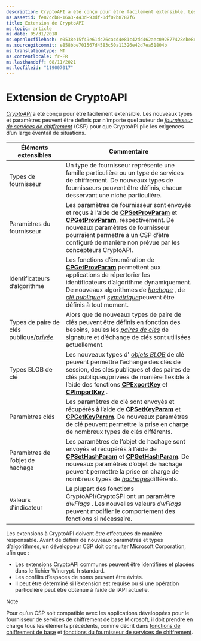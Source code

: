 ```yaml
---
description: CryptoAPI a été conçu pour être facilement extensible. Les nouveaux types et paramètres peuvent être définis par n’importe quel auteur de fournisseur de services de chiffrement (CSP) pour que CryptoAPI plie les exigences d’un large éventail de situations.
ms.assetid: fe87ccb8-16a3-443d-93df-0df02b8787f6
title: Extension de CryptoAPI
ms.topic: article
ms.date: 05/31/2018
ms.openlocfilehash: e0538e15f49e61dc26cacd4e81c42dd462aec092877428ebe865ab97c7729f0e
ms.sourcegitcommit: e858bbe701567d4583c50a11326e42d7ea51804b
ms.translationtype: MT
ms.contentlocale: fr-FR
ms.lasthandoff: 08/11/2021
ms.locfileid: "119007017"
---
```

# <a name="extending-cryptoapi"></a>Extension de CryptoAPI

[*CryptoAPI*](../secgloss/c-gly.md) a été conçu pour être facilement extensible. Les nouveaux types et paramètres peuvent être définis par n’importe quel auteur de [*fournisseur de services de chiffrement*](../secgloss/c-gly.md) (CSP) pour que CryptoAPI plie les exigences d’un large éventail de situations.



| Éléments extensibles                                                                                                 | Commentaire                                                                                                                                                                                                                                                                                                                                                                                                                                                   |
|------------------------------------------------------------------------------------------------------------------|-----------------------------------------------------------------------------------------------------------------------------------------------------------------------------------------------------------------------------------------------------------------------------------------------------------------------------------------------------------------------------------------------------------------------------------------------------------|
| Types de fournisseur<br/>                                                                                        | Un type de fournisseur représente une famille particulière ou un type de services de chiffrement. De nouveaux types de fournisseurs peuvent être définis, chacun desservant une niche particulière.<br/>                                                                                                                                                                                                                                                                                          |
| Paramètres du fournisseur<br/>                                                                                   | Les paramètres de fournisseur sont envoyés et reçus à l’aide de [**CPSetProvParam**](https://www.bing.com/search?q=**CPSetProvParam**) et [**CPGetProvParam**](https://www.bing.com/search?q=**CPGetProvParam**), respectivement. De nouveaux paramètres de fournisseur pourraient permettre à un CSP d’être configuré de manière non prévue par les concepteurs CryptoAPI.<br/>                                                                                                                                                                 |
| Identificateurs d’algorithme<br/>                                                                                 | Les fonctions d’énumération de [**CPGetProvParam**](https://www.bing.com/search?q=**CPGetProvParam**) permettent aux applications de répertorier les identificateurs d’algorithme dynamiquement. De nouveaux algorithmes de [*hachage*](../secgloss/h-gly.md) , de [*clé publique*](../secgloss/p-gly.md)et [*symétrique*](../secgloss/s-gly.md)peuvent être définis à tout moment.<br/> |
| Types de paire de clés publique/[*privée*](../secgloss/p-gly.md)<br/> | Alors que de nouveaux types de paire de clés peuvent être définis en fonction des besoins, seules les [*paires de clés*](../secgloss/e-gly.md) de signature et d’échange de clés sont utilisées actuellement.<br/>                                                                                                                                                                                                                                           |
| Types BLOB de clé<br/>                                                                                        | Les nouveaux types d' [*objets BLOB*](../secgloss/b-gly.md) de clé peuvent permettre l’échange des clés de session, des clés publiques et des paires de clés publiques/privées de manière flexible à l’aide des fonctions [**CPExportKey**](https://www.bing.com/search?q=**CPExportKey**) et [**CPImportKey**](https://www.bing.com/search?q=**CPImportKey**) .<br/>                                                                                                                                            |
| Paramètres clés<br/>                                                                                        | Les paramètres de clé sont envoyés et récupérés à l’aide de [**CPSetKeyParam**](https://www.bing.com/search?q=**CPSetKeyParam**) et [**CPGetKeyParam**](https://www.bing.com/search?q=**CPGetKeyParam**). De nouveaux paramètres de clé peuvent permettre la prise en charge de nombreux types de clés différents.<br/>                                                                                                                                                                                                                         |
| Paramètres de l’objet de hachage<br/>                                                                                | Les paramètres de l’objet de hachage sont envoyés et récupérés à l’aide de [**CPSetHashParam**](https://www.bing.com/search?q=**CPSetHashParam**) et [**CPGetHashParam**](https://www.bing.com/search?q=**CPGetHashParam**). De nouveaux paramètres d’objet de hachage peuvent permettre la prise en charge de nombreux types de [*hachages*](../secgloss/h-gly.md)différents.<br/>                                                                                                                                         |
| Valeurs d’indicateur<br/>                                                                                           | La plupart des fonctions CryptoAPI/CryptoSPI ont un paramètre *dwFlags* . Les nouvelles valeurs *dwFlags* peuvent modifier le comportement des fonctions si nécessaire.<br/>                                                                                                                                                                                                                                                                                                       |



 

Les extensions à CryptoAPI doivent être effectuées de manière responsable. Avant de définir de nouveaux paramètres et types d’algorithmes, un développeur CSP doit consulter Microsoft Corporation, afin que :

-   Les extensions CryptoAPI communes peuvent être identifiées et placées dans le fichier Wincrypt. h standard.
-   Les conflits d’espaces de noms peuvent être évités.
-   Il peut être déterminé si l’extension est requise ou si une opération particulière peut être obtenue à l’aide de l’API actuelle.

> [!Note]  
> Pour qu’un CSP soit compatible avec les applications développées pour le fournisseur de services de chiffrement de base Microsoft, il doit prendre en charge tous les éléments précédents, comme décrit dans [fonctions de chiffrement de base](cryptography-functions.md) et [fonctions du fournisseur de services de chiffrement](cryptography-functions.md).

 

 

 
